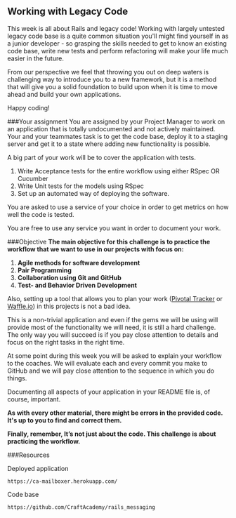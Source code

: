 ## Working with Legacy Code
This week is all about Rails and legacy code! Working with largely untested legacy code base is a quite common situation you'll might find yourself in as a junior developer - so grasping the skills needed to get to know an existing code base, write new tests and perform refactoring will make your life much easier in the future.


From our perspective we feel that throwing you out on deep waters is challenging way to introduce you to a new framework, but it is a method that will give you a solid foundation to build upon when it is time to move ahead and build your own applications.

Happy coding!

###Your assignment
You are assigned by your Project Manager to work on an application that is totally undocumented and not actively maintained. Your and your teammates task is to get the code base, deploy it to a staging server and get it to a state where adding new functionality is possible. 

A big part of your work will be to cover the application with tests. 
1. Write Acceptance tests for the entire workflow using either RSpec OR Cucumber
2. Write Unit tests for the models using RSpec
3. Set up an automated way of deploying the software. 

You are asked to use a service of your choice in order to get  metrics on how well the code is tested. 

You are free to use any service you want in order to document your work.

###Objective
**The main objective for this challenge is to practice the workflow that we want to use in our projects with focus on:**

1. **Agile methods for software development**  
2. **Pair Programming**  
3. **Collaboration using Git and GitHub**  
4. **Test- and Behavior Driven Development**  

Also, setting up a tool that allows you to plan your work ([Pivotal Tracker](https://www.pivotaltracker.com/) or [Waffle.io](https://waffle.io/)) in this projects is not a bad idea. 

This is a non-trivial application and even if the gems we will be using will provide most of the functionality we will need, it is still a hard challenge. The only way you will succeed is if you pay close attention to details and focus on the right tasks in the right time.

At some point during this week you will be asked to explain your workflow to the coaches. We will evaluate each and every commit you make to GitHub and we will pay close attention to the sequence in which you do things. 

Documenting all aspects of your application in your README file is, of course, important.  
 
**As with every other material, there might be errors in the provided code. It's up to you to find and correct them.**

**Finally, remember, It’s not just about the code. This challenge is about practicing the workflow.**


###Resources

Deployed application
```
https://ca-mailboxer.herokuapp.com/
```

Code base
```
https://github.com/CraftAcademy/rails_messaging
```



